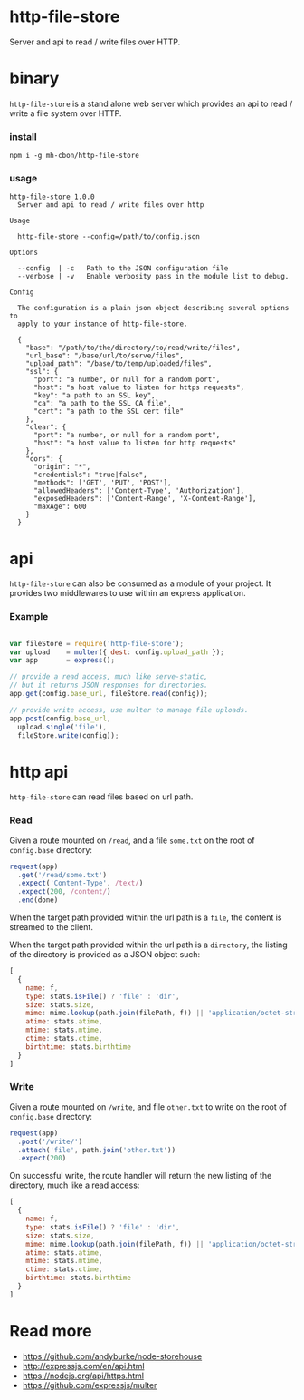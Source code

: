 # http-file-store

Server and api to read / write files over HTTP.

# binary

`http-file-store` is a stand alone web server which provides
an api to read / write a file system over HTTP.

### install
```
npm i -g mh-cbon/http-file-store
```

### usage
```
http-file-store 1.0.0
  Server and api to read / write files over http

Usage

  http-file-store --config=/path/to/config.json

Options

  --config  | -c   Path to the JSON configuration file
  --verbose | -v   Enable verbosity pass in the module list to debug.

Config

  The configuration is a plain json object describing several options to
  apply to your instance of http-file-store.

  {
    "base": "/path/to/the/directory/to/read/write/files",
    "url_base": "/base/url/to/serve/files",
    "upload_path": "/base/to/temp/uploaded/files",
    "ssl": {
      "port": "a number, or null for a random port",
      "host": "a host value to listen for https requests",
      "key": "a path to an SSL key",
      "ca": "a path to the SSL CA file",
      "cert": "a path to the SSL cert file"
    },
    "clear": {
      "port": "a number, or null for a random port",
      "host": "a host value to listen for http requests"
    },
    "cors": {
      "origin": "*",
      "credentials": "true|false",
      "methods": ['GET', 'PUT', 'POST'],
      "allowedHeaders": ['Content-Type', 'Authorization'],
      "exposedHeaders": ['Content-Range', 'X-Content-Range'],
      "maxAge": 600
    }
  }
```

# api

`http-file-store` can also be consumed as a module of your project.
It provides two middlewares to use within an express application.

### Example

```js

var fileStore = require('http-file-store');
var upload    = multer({ dest: config.upload_path });
var app       = express();

// provide a read access, much like serve-static,
// but it returns JSON responses for directories.
app.get(config.base_url, fileStore.read(config));

// provide write access, use multer to manage file uploads.
app.post(config.base_url,
  upload.single('file'),
  fileStore.write(config));

```

# http api

`http-file-store` can read files based on url path.

### Read

Given a route mounted on `/read`, and a file `some.txt`
 on the root of `config.base` directory:

 ```js
 request(app)
   .get('/read/some.txt')
   .expect('Content-Type', /text/)
   .expect(200, /content/)
   .end(done)
 ```

 When the target path provided within the url path is a `file`, the content
 is streamed to the client.

 When the target path provided within the url path is a `directory`,
  the listing of the directory is provided as a JSON object such:

  ```js
  [
    {
      name: f,
      type: stats.isFile() ? 'file' : 'dir',
      size: stats.size,
      mime: mime.lookup(path.join(filePath, f)) || 'application/octet-stream',
      atime: stats.atime,
      mtime: stats.mtime,
      ctime: stats.ctime,
      birthtime: stats.birthtime
    }
  ]
  ```

### Write

Given a route mounted on `/write`, and file `other.txt` to write
 on the root of `config.base` directory:

```js
request(app)
  .post('/write/')
  .attach('file', path.join('other.txt'))
  .expect(200)
```

On successful write, the route handler will return the new listing of the
directory, much like a read access:

```js
[
  {
    name: f,
    type: stats.isFile() ? 'file' : 'dir',
    size: stats.size,
    mime: mime.lookup(path.join(filePath, f)) || 'application/octet-stream',
    atime: stats.atime,
    mtime: stats.mtime,
    ctime: stats.ctime,
    birthtime: stats.birthtime
  }
]
```


# Read more

- https://github.com/andyburke/node-storehouse
- http://expressjs.com/en/api.html
- https://nodejs.org/api/https.html
- https://github.com/expressjs/multer
